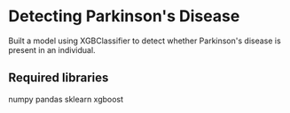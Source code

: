# Detecting Parkinson's Disease

Built a model using XGBClassifier to detect whether Parkinson's disease is present in an individual.

## Required libraries

numpy
pandas
sklearn 
xgboost
